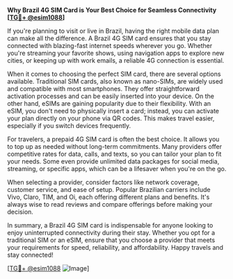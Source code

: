 **Why Brazil 4G SIM Card is Your Best Choice for Seamless Connectivity [[TG💪+ @esim1088](https://t.me/s/esim1088)]**

If you're planning to visit or live in Brazil, having the right mobile data plan can make all the difference. A Brazil 4G SIM card ensures that you stay connected with blazing-fast internet speeds wherever you go. Whether you're streaming your favorite shows, using navigation apps to explore new cities, or keeping up with work emails, a reliable 4G connection is essential.

When it comes to choosing the perfect SIM card, there are several options available. Traditional SIM cards, also known as nano-SIMs, are widely used and compatible with most smartphones. They offer straightforward activation processes and can be easily inserted into your device. On the other hand, eSIMs are gaining popularity due to their flexibility. With an eSIM, you don't need to physically insert a card; instead, you can activate your plan directly on your phone via QR codes. This makes travel easier, especially if you switch devices frequently.

For travelers, a prepaid 4G SIM card is often the best choice. It allows you to top up as needed without long-term commitments. Many providers offer competitive rates for data, calls, and texts, so you can tailor your plan to fit your needs. Some even provide unlimited data packages for social media, streaming, or specific apps, which can be a lifesaver when you're on the go.

When selecting a provider, consider factors like network coverage, customer service, and ease of setup. Popular Brazilian carriers include Vivo, Claro, TIM, and Oi, each offering different plans and benefits. It's always wise to read reviews and compare offerings before making your decision.

In summary, a Brazil 4G SIM card is indispensable for anyone looking to enjoy uninterrupted connectivity during their stay. Whether you opt for a traditional SIM or an eSIM, ensure that you choose a provider that meets your requirements for speed, reliability, and affordability. Happy travels and stay connected! 

[[TG💪+ @esim1088](https://t.me/s/esim1088) ![Image](https://i.postimg.cc/Y0z9fWf4/image.png)]